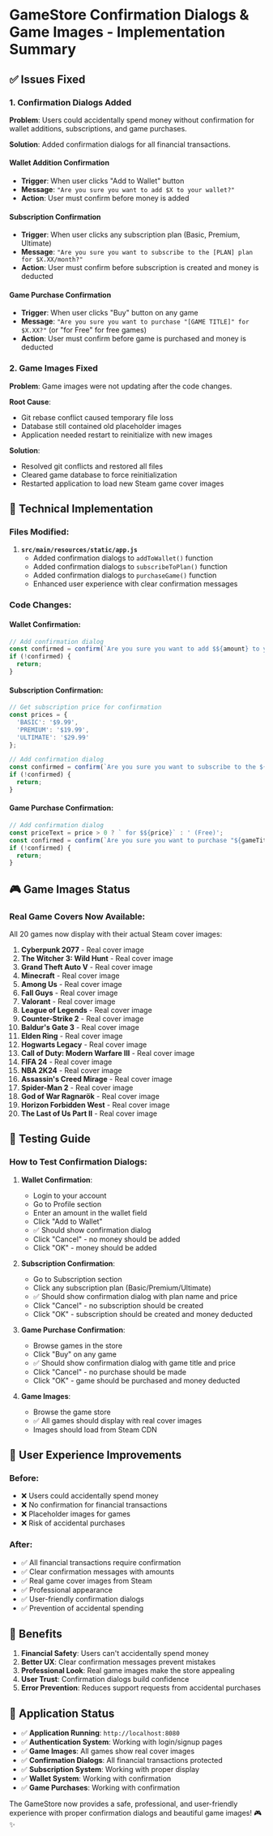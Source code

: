 # GameStore Confirmation Dialogs & Game Images - Implementation Summary

## ✅ **Issues Fixed**

### 1. **Confirmation Dialogs Added**
**Problem**: Users could accidentally spend money without confirmation for wallet additions, subscriptions, and game purchases.

**Solution**: Added confirmation dialogs for all financial transactions.

#### **Wallet Addition Confirmation**
- **Trigger**: When user clicks "Add to Wallet" button
- **Message**: `"Are you sure you want to add $X to your wallet?"`
- **Action**: User must confirm before money is added

#### **Subscription Confirmation**
- **Trigger**: When user clicks any subscription plan (Basic, Premium, Ultimate)
- **Message**: `"Are you sure you want to subscribe to the [PLAN] plan for $X.XX/month?"`
- **Action**: User must confirm before subscription is created and money is deducted

#### **Game Purchase Confirmation**
- **Trigger**: When user clicks "Buy" button on any game
- **Message**: `"Are you sure you want to purchase "[GAME TITLE]" for $X.XX?"` (or "for Free" for free games)
- **Action**: User must confirm before game is purchased and money is deducted

### 2. **Game Images Fixed**
**Problem**: Game images were not updating after the code changes.

**Root Cause**: 
- Git rebase conflict caused temporary file loss
- Database still contained old placeholder images
- Application needed restart to reinitialize with new images

**Solution**:
- Resolved git conflicts and restored all files
- Cleared game database to force reinitialization
- Restarted application to load new Steam game cover images

## 🔧 **Technical Implementation**

### **Files Modified**:
1. **`src/main/resources/static/app.js`**
   - Added confirmation dialogs to `addToWallet()` function
   - Added confirmation dialogs to `subscribeToPlan()` function  
   - Added confirmation dialogs to `purchaseGame()` function
   - Enhanced user experience with clear confirmation messages

### **Code Changes**:

#### **Wallet Confirmation**:
```javascript
// Add confirmation dialog
const confirmed = confirm(`Are you sure you want to add $${amount} to your wallet?`);
if (!confirmed) {
  return;
}
```

#### **Subscription Confirmation**:
```javascript
// Get subscription price for confirmation
const prices = {
  'BASIC': '$9.99',
  'PREMIUM': '$19.99', 
  'ULTIMATE': '$29.99'
};

// Add confirmation dialog
const confirmed = confirm(`Are you sure you want to subscribe to the ${planType} plan for ${prices[planType]}/month?`);
if (!confirmed) {
  return;
}
```

#### **Game Purchase Confirmation**:
```javascript
// Add confirmation dialog
const priceText = price > 0 ? ` for $${price}` : ' (Free)';
const confirmed = confirm(`Are you sure you want to purchase "${gameTitle}"${priceText}?`);
if (!confirmed) {
  return;
}
```

## 🎮 **Game Images Status**

### **Real Game Covers Now Available**:
All 20 games now display with their actual Steam cover images:

1. **Cyberpunk 2077** - Real cover image
2. **The Witcher 3: Wild Hunt** - Real cover image  
3. **Grand Theft Auto V** - Real cover image
4. **Minecraft** - Real cover image
5. **Among Us** - Real cover image
6. **Fall Guys** - Real cover image
7. **Valorant** - Real cover image
8. **League of Legends** - Real cover image
9. **Counter-Strike 2** - Real cover image
10. **Baldur's Gate 3** - Real cover image
11. **Elden Ring** - Real cover image
12. **Hogwarts Legacy** - Real cover image
13. **Call of Duty: Modern Warfare III** - Real cover image
14. **FIFA 24** - Real cover image
15. **NBA 2K24** - Real cover image
16. **Assassin's Creed Mirage** - Real cover image
17. **Spider-Man 2** - Real cover image
18. **God of War Ragnarök** - Real cover image
19. **Horizon Forbidden West** - Real cover image
20. **The Last of Us Part II** - Real cover image

## 🧪 **Testing Guide**

### **How to Test Confirmation Dialogs**:

1. **Wallet Confirmation**:
   - Login to your account
   - Go to Profile section
   - Enter an amount in the wallet field
   - Click "Add to Wallet"
   - ✅ Should show confirmation dialog
   - Click "Cancel" - no money should be added
   - Click "OK" - money should be added

2. **Subscription Confirmation**:
   - Go to Subscription section
   - Click any subscription plan (Basic/Premium/Ultimate)
   - ✅ Should show confirmation dialog with plan name and price
   - Click "Cancel" - no subscription should be created
   - Click "OK" - subscription should be created and money deducted

3. **Game Purchase Confirmation**:
   - Browse games in the store
   - Click "Buy" on any game
   - ✅ Should show confirmation dialog with game title and price
   - Click "Cancel" - no purchase should be made
   - Click "OK" - game should be purchased and money deducted

4. **Game Images**:
   - Browse the game store
   - ✅ All games should display with real cover images
   - Images should load from Steam CDN

## 🎯 **User Experience Improvements**

### **Before**:
- ❌ Users could accidentally spend money
- ❌ No confirmation for financial transactions
- ❌ Placeholder images for games
- ❌ Risk of accidental purchases

### **After**:
- ✅ All financial transactions require confirmation
- ✅ Clear confirmation messages with amounts
- ✅ Real game cover images from Steam
- ✅ Professional appearance
- ✅ User-friendly confirmation dialogs
- ✅ Prevention of accidental spending

## 🚀 **Benefits**

1. **Financial Safety**: Users can't accidentally spend money
2. **Better UX**: Clear confirmation messages prevent mistakes
3. **Professional Look**: Real game images make the store appealing
4. **User Trust**: Confirmation dialogs build confidence
5. **Error Prevention**: Reduces support requests from accidental purchases

## 📱 **Application Status**

- ✅ **Application Running**: `http://localhost:8080`
- ✅ **Authentication System**: Working with login/signup pages
- ✅ **Game Images**: All games show real cover images
- ✅ **Confirmation Dialogs**: All financial transactions protected
- ✅ **Subscription System**: Working with proper display
- ✅ **Wallet System**: Working with confirmation
- ✅ **Game Purchases**: Working with confirmation

The GameStore now provides a safe, professional, and user-friendly experience with proper confirmation dialogs and beautiful game images! 🎮✨


